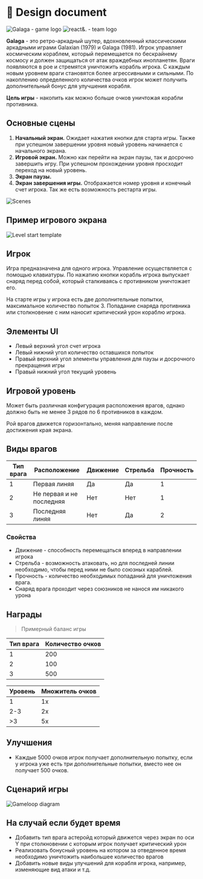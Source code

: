 # 👾 Design document

![Galaga - game logo](./images/galaga-game-logo.png)
![react&. - team logo](./images/by-react-and-dot.png)

**Galaga** - это ретро-аркадный шутер, вдохновленный классическими аркадными играми Galaxian (1979) и Galaga (1981). Игрок управляет космическим кораблем, который перемещается по бескрайнему космосу и должен защищаться от атак враждебных инопланетян. Враги появляются в рое и стремятся уничтожить корабль игрока. С каждым новым уровнем враги становятся более агрессивными и сильными. По накоплению определенного количества очков игрок может получить дополнительный бонус для улучшения корабля.

**Цель игры** - накопить как можно больше очков уничтожая корабли противника.

## Основные сцены

1. **Начальный экран.** Ожидает нажатия кнопки для старта игры. Также при успешном завершении уровня новый уровень начинается с начального экрана.
2. **Игровой экран.** Можно как перейти на экран паузы, так и досрочно завершить игру. При успешном прохождении уровня просходит переход на новый уровень.
3. **Экран паузы.**
4. **Экран завершения игры.** Отображается номер уровня и конечный счет игрока. Так же есть возможность рестарта игры.

![Scenes](./images/scenes-diagram.png)

## Пример игрового экрана

![Level start template](./images/start-template.png)

## Игрок

Игра предназначена для одного игрока. Управление осуществляется с помощью клавиатуры. По нажатию кнопки корабль игрока выпускает снаряд перед собой, который сталкиваясь с противником уничтожает его.

На старте игры у игрока есть две дополнительные попытки, максимальное количество попыток 3. Попадание снаряда противника или столкновение с ним наносит критический урон кораблю игрока.

## Элементы UI

* Левый верхний угол счет игрока
* Левый нижний угол количество оставшихся попыток
* Правый верхний угол элементы управления для паузы и досрочного прекращения игры
* Правый нижний угол текущий уровень

## Игровой уровень

Может быть различная конфигурация расположения врагов, однако должно быть не менее 3 рядов по 6 противников в каждом.

Рой врагов движется горизонтально, меняя направление после достижения края экрана.

## Виды врагов

|Тип врага|Расположение|Движение|Стрельба|Прочность|
|---------|------------|--------|--------|---------|
|1        |Первая линяя|Да      |Да      |1        |
|2        |Не первая и не последняя|Нет|Нет|1      |
|3        |Последняя линяя|Нет  |Да      |2        |  

### Свойства

* Движение - способность перемещаться вперед в направлении игрока
* Стрельба - возможность атаковать, но для последней линии необходимо, чтобы перед ними не было союзных караблей.
* Прочность - количество необходимых попаданий для уничтожения врага.
* Снаряд врага проходит через союзников не нанося им никакого урона

## Награды

> Примерный баланс игры

|Тип врага|Количество очков|
|-- |-- |
| 1 | 200 |
| 2 | 100 |
| 3 | 500 |

|Уровень|Множитель очков|
|--|--|
| 1 | 1x |
| 2-3 | 2x |
| >3| 5x |

## Улучшения

* Каждые 5000 очков игрок получает дополнительную попытку, если у игрока уже есть три дополнительные попытки, вместо нее он получает 500 очков.

## Сценарий игры

![Gameloop diagram](./images/gameloop-diagram.png)

## На случай если будет время

* Добавить тип врага астеройд который движется через экран по оси Y при столкновении с которым игрок получает критический урон
* Реализовать бонусный уровень на котором за отведенное время необходимо уничтожить наибольшее количество врагов
* Добавить новые виды улучшений для корабля игрока, например, изменяющие вид атаки и т.д.
